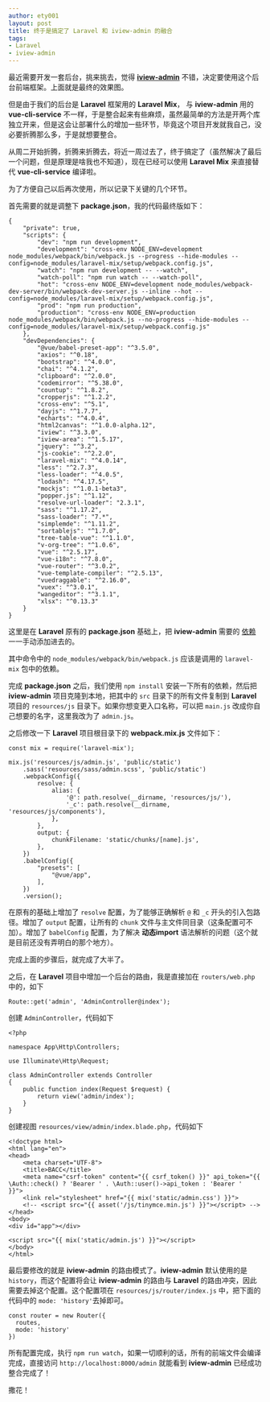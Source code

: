 ```yaml
---
author: ety001
layout: post
title: 终于是搞定了 Laravel 和 iview-admin 的融合
tags:
- Laravel
- iview-admin
---
```

最近需要开发一套后台，挑来挑去，觉得 **[iview-admin](https://github.com/iview/iview-admin)** 不错，决定要使用这个后台前端框架。上面就是最终的效果图。

但是由于我们的后台是 **Laravel** 框架用的 **Laravel Mix**， 与 **iview-admin** 用的 **vue-cli-service** 不一样，于是整合起来有些麻烦，虽然最简单的方法是开两个库独立开来，但是这会让部署什么的增加一些环节，毕竟这个项目开发就我自己，没必要折腾那么多，于是就想要整合。

从周二开始折腾，折腾来折腾去，将近一周过去了，终于搞定了（虽然解决了最后一个问题，但是原理是啥我也不知道），现在已经可以使用 **Laravel Mix** 来直接替代 **vue-cli-service** 编译啦。

为了方便自己以后再次使用，所以记录下关键的几个环节。

首先需要的就是调整下 **package.json**，我的代码最终版如下：

```
{
    "private": true,
    "scripts": {
        "dev": "npm run development",
        "development": "cross-env NODE_ENV=development node_modules/webpack/bin/webpack.js --progress --hide-modules --config=node_modules/laravel-mix/setup/webpack.config.js",
        "watch": "npm run development -- --watch",
        "watch-poll": "npm run watch -- --watch-poll",
        "hot": "cross-env NODE_ENV=development node_modules/webpack-dev-server/bin/webpack-dev-server.js --inline --hot --config=node_modules/laravel-mix/setup/webpack.config.js",
        "prod": "npm run production",
        "production": "cross-env NODE_ENV=production node_modules/webpack/bin/webpack.js --no-progress --hide-modules --config=node_modules/laravel-mix/setup/webpack.config.js"
    },
    "devDependencies": {
        "@vue/babel-preset-app": "^3.5.0",
        "axios": "^0.18",
        "bootstrap": "^4.0.0",
        "chai": "^4.1.2",
        "clipboard": "^2.0.0",
        "codemirror": "^5.38.0",
        "countup": "^1.8.2",
        "cropperjs": "^1.2.2",
        "cross-env": "^5.1",
        "dayjs": "^1.7.7",
        "echarts": "^4.0.4",
        "html2canvas": "^1.0.0-alpha.12",
        "iview": "^3.3.0",
        "iview-area": "^1.5.17",
        "jquery": "^3.2",
        "js-cookie": "^2.2.0",
        "laravel-mix": "^4.0.14",
        "less": "^2.7.3",
        "less-loader": "^4.0.5",
        "lodash": "^4.17.5",
        "mockjs": "^1.0.1-beta3",
        "popper.js": "^1.12",
        "resolve-url-loader": "2.3.1",
        "sass": "^1.17.2",
        "sass-loader": "7.*",
        "simplemde": "^1.11.2",
        "sortablejs": "^1.7.0",
        "tree-table-vue": "^1.1.0",
        "v-org-tree": "^1.0.6",
        "vue": "^2.5.17",
        "vue-i18n": "^7.8.0",
        "vue-router": "^3.0.2",
        "vue-template-compiler": "^2.5.13",
        "vuedraggable": "^2.16.0",
        "vuex": "^3.0.1",
        "wangeditor": "^3.1.1",
        "xlsx": "^0.13.3"
    }
}
```

这里是在 **Laravel** 原有的 **package.json** 基础上，把 **iview-admin** 需要的 [依赖](https://github.com/iview/iview-admin/blob/master/package.json) 一一手动添加进去的。

其中命令中的 `node_modules/webpack/bin/webpack.js` 应该是调用的 `laravel-mix` 包中的依赖。

完成 **package.json** 之后，我们使用 `npm install` 安装一下所有的依赖，然后把 **iview-admin** 项目克隆到本地，把其中的 `src` 目录下的所有文件复制到 **Laravel** 项目的 `resources/js` 目录下。如果你想变更入口名称，可以把 `main.js` 改成你自己想要的名字，这里我改为了 `admin.js`。

之后修改一下 **Laravel** 项目根目录下的 **webpack.mix.js** 文件如下：

```
const mix = require('laravel-mix');

mix.js('resources/js/admin.js', 'public/static')
    .sass('resources/sass/admin.scss', 'public/static')
    .webpackConfig({
        resolve: {
            alias: {
                '@': path.resolve(__dirname, 'resources/js/'),
                '_c': path.resolve(__dirname, 'resources/js/components'),
            },
        },
        output: {
            chunkFilename: 'static/chunks/[name].js',
        },
    })
    .babelConfig({
        "presets": [
            "@vue/app",
        ],
    })
    .version();
```

在原有的基础上增加了 `resolve` 配置，为了能够正确解析 `@` 和 `_c` 开头的引入包路径。增加了 `output` 配置，让所有的 `chunk` 文件与主文件同目录（这条配置可不加）。增加了 `babelConfig` 配置，为了解决 **动态import** 语法解析的问题（这个就是目前还没有弄明白的那个地方）。

完成上面的步骤后，就完成了大半了。

之后，在 **Laravel** 项目中增加一个后台的路由，我是直接加在 `routers/web.php` 中的，如下

```
Route::get('admin', 'AdminController@index');
```

创建 `AdminController`，代码如下

```
<?php

namespace App\Http\Controllers;

use Illuminate\Http\Request;

class AdminController extends Controller
{
    public function index(Request $request) {
        return view('admin/index');
    }
}
```

创建视图 `resources/view/admin/index.blade.php`，代码如下

```
<!doctype html>
<html lang="en">
<head>
    <meta charset="UTF-8">
    <title>BACC</title>
    <meta name="csrf-token" content="{{ csrf_token() }}" api_token="{{ \Auth::check() ? 'Bearer ' . \Auth::user()->api_token : 'Bearer '  }}">
    <link rel="stylesheet" href="{{ mix('static/admin.css') }}">
    <!-- <script src="{{ asset('/js/tinymce.min.js') }}"></script> -->
</head>
<body>
<div id="app"></div>

<script src="{{ mix('static/admin.js') }}"></script>
</body>
</html>
```

最后要修改的就是 **iview-admin** 的路由模式了。**iview-admin** 默认使用的是 `history`，而这个配置将会让 **iview-admin** 的路由与 **Laravel** 的路由冲突，因此需要去掉这个配置。这个配置项在 `resources/js/router/index.js` 中，把下面的代码中的 `mode: 'history'`去掉即可。

```
const router = new Router({
  routes,
  mode: 'history'
})
```

所有配置完成，执行 `npm run watch`，如果一切顺利的话，所有的前端文件会编译完成，直接访问 `http://localhost:8000/admin` 就能看到 **iview-admin** 已经成功整合完成了！

撒花！
